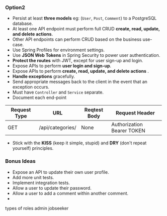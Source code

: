 ### Option2

- Persist at least **three models** eg: (`User`, `Post`, `Comment`) to a PostgreSQL database.
- At least one API endpoint must perform full CRUD **create, read, update, and delete actions**.
- Other API endpoints can perform CRUD based on the business use-case.
- Use Spring Profiles for environment settings.
- Use  **JSON Web Tokens** in Spring Security to power user authentication.
- **Protect the routes** with JWT, except for user sign-up and login.
- Expose APIs to perform **user login and sign-up**.
- Expose APIs to perform **create, read, update, and delete actions** .
- **Handle exceptions** gracefully.
- Send appropriate messages back to the client in the event that an exception occurs.
- Must have `Controller` and  `Service` separate.
- Document each end-point

| Request Type | URL| Reqtest Body | Request Header |
|--|--|--|--|
| GET | /api/categories/ | None | Authorization Bearer TOKEN

- Stick with the **KISS** (keep it simple, stupid) and **DRY** (don't repeat yourself) principles.

### Bonus Ideas
- Expose an API to update their own user profile.
- Add more unit tests.
- Implement integration tests.
- Allow a user to update their password.
- Allow a user to add a comment within another comment.
- 

types of roles
admin
jobseeker
